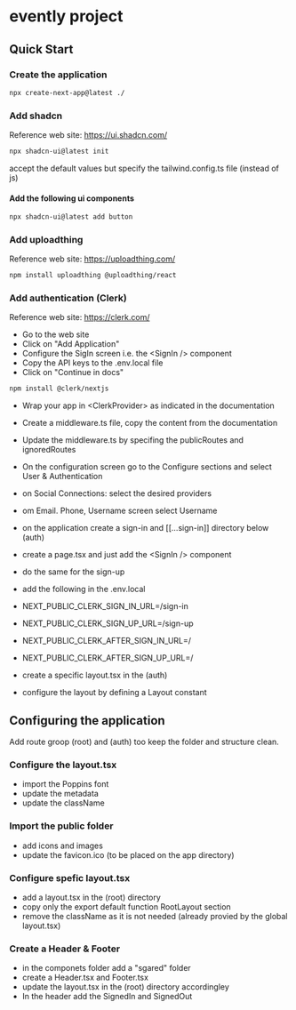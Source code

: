 
# evently project

## Quick Start

### Create the application

```bash
npx create-next-app@latest ./
```

### Add shadcn

Reference web site: <https://ui.shadcn.com/>

```bash
npx shadcn-ui@latest init
```

accept the default values but specify the tailwind.config.ts file (instead of js)

#### Add the following ui components

```bash
npx shadcn-ui@latest add button
```

### Add uploadthing

Reference web site: <https://uploadthing.com/>

```bash
npm install uploadthing @uploadthing/react 
```

### Add authentication (Clerk)

Reference web site: <https://clerk.com/>

- Go to the web site
- Click on "Add Application"
- Configure the SigIn screen i.e. the \<SignIn \/\> component
- Copy the API keys to the .env.local file
- Click on "Continue in docs"

```bash
npm install @clerk/nextjs
```

- Wrap your app in \<ClerkProvider\> as indicated in the documentation
- Create a middleware.ts file, copy the content from the documentation
- Update the middleware.ts by specifing the publicRoutes and ignoredRoutes
- On the configuration screen go to the Configure sections and select User & Authentication
- on Social Connections: select the desired providers
- om Email. Phone, Username screen select Username
- on the application create a sign-in and [[...sign-in]] directory below (auth)
- create a page.tsx and just add the \<SignIn /> component
- do the same for the sign-up
- add the following in the .env.local

- NEXT_PUBLIC_CLERK_SIGN_IN_URL=/sign-in
- NEXT_PUBLIC_CLERK_SIGN_UP_URL=/sign-up
- NEXT_PUBLIC_CLERK_AFTER_SIGN_IN_URL=/
- NEXT_PUBLIC_CLERK_AFTER_SIGN_UP_URL=/

- create a specific layout.tsx in the (auth)
- configure the layout by defining a Layout constant

## Configuring the application

Add route groop (root) and (auth) too keep the folder and structure clean.

### Configure the layout.tsx

- import the Poppins font
- update the metadata
- update the className

### Import the public folder

- add icons and images
- update the favicon.ico (to be placed on the app directory)

### Configure spefic layout.tsx

- add a layout.tsx in the (root) directory
- copy only the export default function RootLayout section
- remove the className as it is not needed (already provied by the global layout.tsx)

### Create a Header & Footer

- in the componets folder add a "sgared" folder
- create a Header.tsx and Footer.tsx
- update the layout.tsx in the (root) directory accordingley
- In the header add the SignedIn and SignedOut
